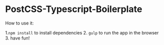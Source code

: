 # PostCSS-Typescript-Boilerplate

How to use it:

1.`npm install` to install dependencies
2. `gulp` to run the app in the browser
3. have fun!
